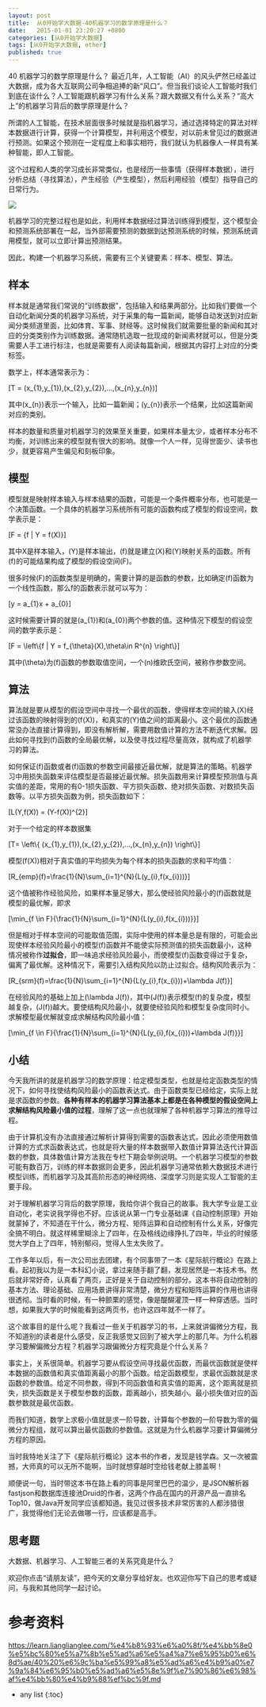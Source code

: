 ```yaml
---
layout: post
title:  从0开始学大数据-40机器学习的数学原理是什么？
date:   2015-01-01 23:20:27 +0800
categories: [从0开始学大数据]
tags: [从0开始学大数据, other]
published: true
---
```




40 机器学习的数学原理是什么？
最近几年，人工智能（AI）的风头俨然已经盖过大数据，成为各大互联网公司争相追捧的新“风口”。但当我们谈论人工智能时我们到底在谈什么？人工智能跟机器学习有什么关系？跟大数据又有什么关系？“高大上”的机器学习背后的数学原理是什么？

所谓的人工智能，在技术层面很多时候就是指机器学习，通过选择特定的算法对样本数据进行计算，获得一个计算模型，并利用这个模型，对以前未曾见过的数据进行预测。如果这个预测在一定程度上和事实相符，我们就认为机器像人一样具有某种智能，即人工智能。

这个过程和人类的学习成长非常类似，也是经历一些事情（获得样本数据），进行分析总结（寻找算法），产生经验（产生模型），然后利用经验（模型）指导自己的日常行为。

![](https://learn.lianglianglee.com/%e4%b8%93%e6%a0%8f/%e4%bb%8e0%e5%bc%80%e5%a7%8b%e5%ad%a6%e5%a4%a7%e6%95%b0%e6%8d%ae/assets/781f78f2fc2f4381bddf15be65e26532.jpg)

机器学习的完整过程也是如此，利用样本数据经过算法训练得到模型，这个模型会和预测系统部署在一起，当外部需要预测的数据到达预测系统的时候，预测系统调用模型，就可以立即计算出预测结果。

因此，构建一个机器学习系统，需要有三个关键要素：样本、模型、算法。

## 样本

样本就是通常我们常说的“训练数据”，包括输入和结果两部分。比如我们要做一个自动化新闻分类的机器学习系统，对于采集的每一篇新闻，能够自动发送到对应新闻分类频道里面，比如体育、军事、财经等。这时候我们就需要批量的新闻和其对应的分类类别作为训练数据。通常随机选取一批现成的新闻素材就可以，但是分类需要人手工进行标注，也就是需要有人阅读每篇新闻，根据其内容打上对应的分类标签。

数学上，样本通常表示为：

\[T = (x\_{1},y\_{1}),(x\_{2},y\_{2}),…,(x\_{n},y\_{n})\]

其中\(x\_{n}\)表示一个输入，比如一篇新闻；\(y\_{n}\)表示一个结果，比如这篇新闻对应的类别。

样本的数量和质量对机器学习的效果至关重要，如果样本量太少，或者样本分布不均衡，对训练出来的模型就有很大的影响。就像一个人一样，见得世面少、读书也少，就更容易产生偏见和刻板印象。

## 模型

模型就是映射样本输入与样本结果的函数，可能是一个条件概率分布，也可能是一个决策函数。一个具体的机器学习系统所有可能的函数构成了模型的假设空间，数学表示是：

\[F = {f | Y = f(X)}\]

其中X是样本输入，\(Y\)是样本输出，\(f\)就是建立\(X\)和\(Y\)映射关系的函数。所有\(f\)的可能结果构成了模型的假设空间\(F\)。

很多时候\(F\)的函数类型是明确的，需要计算的是函数的参数，比如确定\(f\)函数为一个线性函数，那么f的函数表示就可以写为：

\[y = a\_{1}x + a\_{0}\]

这时候需要计算的就是\(a\_{1}\)和\(a\_{0}\)两个参数的值。这种情况下模型的假设空间的数学表示是：

\[F = \\left\\{f | Y = f\_{\\theta}(X),\\theta\\in R^{n} \\right\\}\]

其中\(\\theta\)为\(f\)函数的参数取值空间，一个\(n\)维欧氏空间，被称作参数空间。

## 算法

算法就是要从模型的假设空间中寻找一个最优的函数，使得样本空间的输入\(X\)经过该函数的映射得到的\(f(X)\)，和真实的\(Y\)值之间的距离最小。这个最优的函数通常没办法直接计算得到，即没有解析解，需要用数值计算的方法不断迭代求解。因此如何寻找到\(f\)函数的全局最优解，以及使寻找过程尽量高效，就构成了机器学习的算法。

如何保证\(f\)函数或者\(f\)函数的参数空间最接近最优解，就是算法的策略。机器学习中用损失函数来评估模型是否最接近最优解。损失函数用来计算模型预测值与真实值的差距，常用的有0-1损失函数、平方损失函数、绝对损失函数、对数损失函数等。以平方损失函数为例，损失函数如下：

\[L(Y,f(X)) = (Y-f(X))^{2}\]

对于一个给定的样本数据集

\[T= \\left\\{ (x\_{1},y\_{1}),(x\_{2},y\_{2}),…,(x\_{n},y\_{n}) \\right\\}\]

模型\(f(X)\)相对于真实值的平均损失为每个样本的损失函数的求和平均值：

\[R\_{emp}(f)=\\frac{1}{N}\\sum\_{i=1}^{N}{L(y\_{i},f(x\_{i}))}\]

这个值被称作经验风险，如果样本量足够大，那么使经验风险最小的\(f\)函数就是模型的最优解，即求

\[\\min\_{f \\in F}{\\frac{1}{N}\\sum\_{i=1}^{N}{L(y\_{i},f(x\_{i}))}}\]

但是相对于样本空间的可能取值范围，实际中使用的样本量总是有限的，可能会出现使样本经验风险最小的模型\(f\)函数并不能使实际预测值的损失函数最小，这种情况被称作**过拟合**，即一味追求经验风险最小，而使模型\(f\)函数变得过于复杂，偏离了最优解。这种情况下，需要引入结构风险以防止过拟合。结构风险表示为：

\[R\_{srm}(f)=\\frac{1}{N}\\sum\_{i=1}^{N}{L(y\_{i},f(x\_{i}))+\\lambda J(f)}\]

在经验风险的基础上加上\(\\lambda J(f)\)，其中\(J(f)\)表示模型\(f\)的复杂度，模型越复杂，\(J(f)\)越大。要使结构风险最小，就要使经验风险和模型复杂度同时小。求解模型最优解就变成求解结构风险最小值：

\[\\min\_{f \\in F}{\\frac{1}{N}\\sum\_{i=1}^{N}{L(y\_{i},f(x\_{i}))+\\lambda J(f)}}\]

## 小结

今天我所讲的就是机器学习的数学原理：给定模型类型，也就是给定函数类型的情况下，如何寻找使结构风险最小的函数表达式。由于函数类型已经给定，实际上就是求函数的参数。**各种有样本的机器学习算法基本上都是在各种模型的假设空间上求解结构风险最小值的过程**，理解了这一点也就理解了各种机器学习算法的推导过程。

由于计算机没有办法直接通过解析计算得到需要的函数表达式，因此必须使用数值计算的方式求函数表达式，也就是将大量的样本数据带入数值计算算法迭代计算函数的参数，具体数值计算方法我在专栏下期会举例说明。一个机器学习模型的参数可能有数百万，训练的样本数据则会更多，因此机器学习通常依赖大数据技术进行模型训练，而机器学习及其高阶形态的神经网络、深度学习则是实现人工智能的主要手段。

对于理解机器学习背后的数学原理，我给你讲个我自己的故事。我大学专业是工业自动化，老实说我学得也不好。应该说从第一门专业基础课《自动控制原理》开始就蒙掉了，不知道在干什么，微分方程、矩阵运算和自动控制有什么关系，好像完全搞不明白。就这样稀里糊涂上了四年，在及格线边缘挣扎了四年，毕业的时候感觉大学白上了四年，特别郁闷，觉得人生太失败了。

工作多年以后，有一次公司出去团建，有个同事带了一本《星际航行概论》在路上看。起初我以为是一本科幻小说，拿过来随手翻了翻，发现居然是一本技术书。然后就非常好奇，认真看了两页，正好是关于自动控制的部分。这本书将自动控制的基本方法、理论基础、应用场景讲得非常清楚，微分方程和矩阵运算的作用也讲得很透彻。当时看的时候，有一种颤栗的感觉，像是醍醐灌顶一样一种穿透感。当时想，如果我大学的时候能看到这两页书，也许这四年就不一样了。

这个故事目的是什么呢？我看过一些关于机器学习的书，上来就讲偏微分方程，我不知道别的读者是什么感受，反正我感觉又回到了被大学上的那几年。为什么机器学习要解偏微分方程？机器学习跟偏微分方程究竟是个什么关系？

事实上，关系很简单。机器学习要从假设空间寻找最优函数，而最优函数就是使样本数据的函数值和真实值距离最小的那个函数。给定函数模型，求最优函数就是求函数的参数值。给定不同参数，得到不同函数值和真实值的距离，这个距离就是损失，损失函数是关于模型参数的函数，距离越小，损失越小。最小损失值对应的函数参数就是最优函数。

而我们知道，数学上求极小值就是求一阶导数，计算每个参数的一阶导数为零的偏微分方程组，就可以算出最优函数的参数值。这就是为什么机器学习要计算偏微分方程的原因。

当时我特地关注了下《星际航行概论》这本书的作者，发现是钱学森。又一次被震撼，大师真的可以无所不能啊，当时就想穿越时空给钱老献上膝盖啊！

顺便说一句，当时带这本书在路上看的同事是阿里巴巴的温少，是JSON解析器fastjson和数据库连接池Druid的作者，这两个作品在国内的开源产品一直排名Top10，做Java开发同学应该都知道。我见过很多技术非常厉害的人都涉猎很广，我觉得他们无论去做哪一行，应该都是高手。

## 思考题

大数据、机器学习、人工智能三者的关系究竟是什么？

欢迎你点击“请朋友读”，把今天的文章分享给好友。也欢迎你写下自己的思考或疑问，与我和其他同学一起讨论。




# 参考资料

https://learn.lianglianglee.com/%e4%b8%93%e6%a0%8f/%e4%bb%8e0%e5%bc%80%e5%a7%8b%e5%ad%a6%e5%a4%a7%e6%95%b0%e6%8d%ae/40%20%e6%9c%ba%e5%99%a8%e5%ad%a6%e4%b9%a0%e7%9a%84%e6%95%b0%e5%ad%a6%e5%8e%9f%e7%90%86%e6%98%af%e4%bb%80%e4%b9%88%ef%bc%9f.md

* any list
{:toc}
